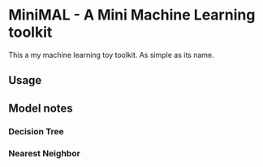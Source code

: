 # MiniMAL - A Mini Machine Learning toolkit
This a my machine learning toy toolkit.
As simple as its name.

## Usage

## Model notes
### Decision Tree

### Nearest Neighbor
